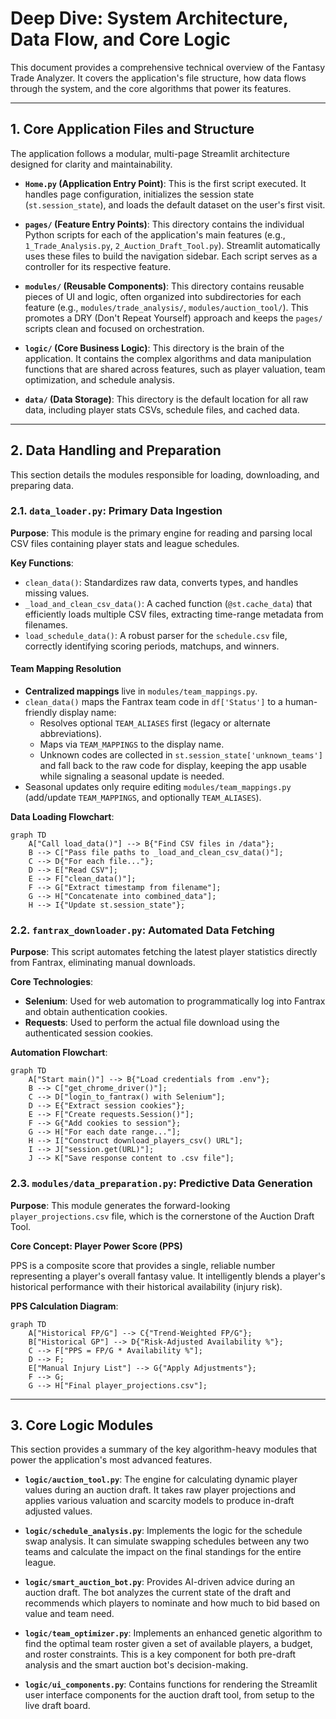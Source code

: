 # Deep Dive: System Architecture, Data Flow, and Core Logic

This document provides a comprehensive technical overview of the Fantasy Trade Analyzer. It covers the application's file structure, how data flows through the system, and the core algorithms that power its features.

---

## 1. Core Application Files and Structure

The application follows a modular, multi-page Streamlit architecture designed for clarity and maintainability.

-   **`Home.py` (Application Entry Point)**: This is the first script executed. It handles page configuration, initializes the session state (`st.session_state`), and loads the default dataset on the user's first visit.

-   **`pages/` (Feature Entry Points)**: This directory contains the individual Python scripts for each of the application's main features (e.g., `1_Trade_Analysis.py`, `2_Auction_Draft_Tool.py`). Streamlit automatically uses these files to build the navigation sidebar. Each script serves as a controller for its respective feature.

-   **`modules/` (Reusable Components)**: This directory contains reusable pieces of UI and logic, often organized into subdirectories for each feature (e.g., `modules/trade_analysis/`, `modules/auction_tool/`). This promotes a DRY (Don't Repeat Yourself) approach and keeps the `pages/` scripts clean and focused on orchestration.

-   **`logic/` (Core Business Logic)**: This directory is the brain of the application. It contains the complex algorithms and data manipulation functions that are shared across features, such as player valuation, team optimization, and schedule analysis.

-   **`data/` (Data Storage)**: This directory is the default location for all raw data, including player stats CSVs, schedule files, and cached data.

---

## 2. Data Handling and Preparation

This section details the modules responsible for loading, downloading, and preparing data.

### 2.1. `data_loader.py`: Primary Data Ingestion

**Purpose**: This module is the primary engine for reading and parsing local CSV files containing player stats and league schedules.

**Key Functions**:
-   `clean_data()`: Standardizes raw data, converts types, and handles missing values.
-   `_load_and_clean_csv_data()`: A cached function (`@st.cache_data`) that efficiently loads multiple CSV files, extracting time-range metadata from filenames.
-   `load_schedule_data()`: A robust parser for the `schedule.csv` file, correctly identifying scoring periods, matchups, and winners.

#### Team Mapping Resolution

-   **Centralized mappings** live in `modules/team_mappings.py`.
-   `clean_data()` maps the Fantrax team code in `df['Status']` to a human-friendly display name:
    -   Resolves optional `TEAM_ALIASES` first (legacy or alternate abbreviations).
    -   Maps via `TEAM_MAPPINGS` to the display name.
    -   Unknown codes are collected in `st.session_state['unknown_teams']` and fall back to the raw code for display, keeping the app usable while signaling a seasonal update is needed.
-   Seasonal updates only require editing `modules/team_mappings.py` (add/update `TEAM_MAPPINGS`, and optionally `TEAM_ALIASES`).

**Data Loading Flowchart**:
```mermaid
graph TD
    A["Call load_data()"] --> B{"Find CSV files in /data"};
    B --> C["Pass file paths to _load_and_clean_csv_data()"];
    C --> D{"For each file..."};
    D --> E["Read CSV"];
    E --> F["clean_data()"];
    F --> G["Extract timestamp from filename"];
    G --> H["Concatenate into combined_data"];
    H --> I{"Update st.session_state"};
```

### 2.2. `fantrax_downloader.py`: Automated Data Fetching

**Purpose**: This script automates fetching the latest player statistics directly from Fantrax, eliminating manual downloads.

**Core Technologies**:
-   **Selenium**: Used for web automation to programmatically log into Fantrax and obtain authentication cookies.
-   **Requests**: Used to perform the actual file download using the authenticated session cookies.

**Automation Flowchart**:
```mermaid
graph TD
    A["Start main()"] --> B{"Load credentials from .env"};
    B --> C["get_chrome_driver()"];
    C --> D["login_to_fantrax() with Selenium"];
    D --> E{"Extract session cookies"};
    E --> F["Create requests.Session()"];
    F --> G{"Add cookies to session"};
    G --> H["For each date range..."];
    H --> I["Construct download_players_csv() URL"];
    I --> J["session.get(URL)"];
    J --> K["Save response content to .csv file"];
```

### 2.3. `modules/data_preparation.py`: Predictive Data Generation

**Purpose**: This module generates the forward-looking `player_projections.csv` file, which is the cornerstone of the Auction Draft Tool.

**Core Concept: Player Power Score (PPS)**

PPS is a composite score that provides a single, reliable number representing a player's overall fantasy value. It intelligently blends a player's historical performance with their historical availability (injury risk).

**PPS Calculation Diagram**:
```mermaid
graph TD
    A["Historical FP/G"] --> C{"Trend-Weighted FP/G"};
    B["Historical GP"] --> D{"Risk-Adjusted Availability %"};
    C --> F["PPS = FP/G * Availability %"];
    D --> F;
    E["Manual Injury List"] --> G{"Apply Adjustments"};
    F --> G;
    G --> H["Final player_projections.csv"];
```

---

## 3. Core Logic Modules

This section provides a summary of the key algorithm-heavy modules that power the application's most advanced features.

-   **`logic/auction_tool.py`**: The engine for calculating dynamic player values during an auction draft. It takes raw player projections and applies various valuation and scarcity models to produce in-draft adjusted values.

-   **`logic/schedule_analysis.py`**: Implements the logic for the schedule swap analysis. It can simulate swapping schedules between any two teams and calculate the impact on the final standings for the entire league.

-   **`logic/smart_auction_bot.py`**: Provides AI-driven advice during an auction draft. The bot analyzes the current state of the draft and recommends which players to nominate and how much to bid based on value and team need.

-   **`logic/team_optimizer.py`**: Implements an enhanced genetic algorithm to find the optimal team roster given a set of available players, a budget, and roster constraints. This is a key component for both pre-draft analysis and the smart auction bot's decision-making.

-   **`logic/ui_components.py`**: Contains functions for rendering the Streamlit user interface components for the auction draft tool, from setup to the live draft board.
